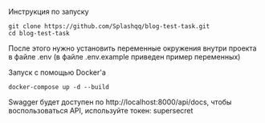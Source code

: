 Инструкция по запуску
```
git clone https://github.com/Splashqq/blog-test-task.git
cd blog-test-task
```
После этого нужно установить переменные окружения внутри проекта в файле .env (в файле .env.example приведен пример переменных)

Запуск с помощью Docker'а
```
docker-compose up -d --build
```

Swagger будет доступен по http://localhost:8000/api/docs, чтобы воспользоваться API, используйте токен: supersecret
